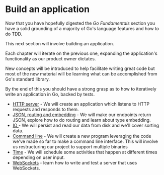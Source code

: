 # Build an application

Now that you have hopefully digested the _Go Fundamentals_ section you have a solid grounding of a majority of Go's language features and how to do TDD.

This next section will involve building an application.

Each chapter will iterate on the previous one, expanding the application's functionality as our product owner dictates.

New concepts will be introduced to help facilitate writing great code but most of the new material will be learning what can be accomplished from Go's standard library.

By the end of this you should have a strong grasp as to how to iteratively write an application in Go, backed by tests.

- [HTTP server](http-server.md) - We will create an application which listens to HTTP requests and responds to them.
- [JSON, routing and embedding](json.md) - We will make our endpoints return JSON, explore how to do routing and learn about type embedding.
- [IO ](io.md) - We will persist and read our data from disk and we'll cover sorting data.
- [Command line](command-line.md) - We will create a new program leveraging the code we've made so far to make a command line interface. This will involve us restructuring our project to support multiple binaries
- [Time](time.md) - We will schedule some activities that happen at different times depending on user input.
- [WebSockets](websockets.md) - learn how to write and test a server that uses WebSockets.
